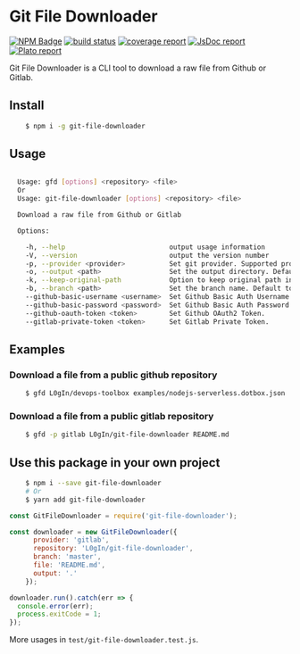 # Git File Downloader

[![NPM Badge](https://img.shields.io/npm/v/git-file-downloader.svg)](https://www.npmjs.com/package/git-file-downloader)
[![build status](https://gitlab.com/L0gIn/git-file-downloader/badges/master/build.svg)](https://gitlab.com/L0gIn/git-file-downloader/commits/master)
[![coverage report](https://gitlab.com/L0gIn/git-file-downloader/badges/master/coverage.svg)](https://l0gin.gitlab.io/git-file-downloader/coverage)
[![JsDoc report](https://img.shields.io/badge/link-jsdoc-green.svg)](https://l0gin.gitlab.io/git-file-downloader/jsdoc)
[![Plato report](https://img.shields.io/badge/link-plato-green.svg)](https://l0gin.gitlab.io/git-file-downloader/plato)

Git File Downloader is a CLI tool to download a raw file from Github or Gitlab.

## Install

```bash
    $ npm i -g git-file-downloader
```

## Usage

```bash

  Usage: gfd [options] <repository> <file>
  Or
  Usage: git-file-downloader [options] <repository> <file>

  Download a raw file from Github or Gitlab

  Options:

    -h, --help                          output usage information
    -V, --version                       output the version number
    -p, --provider <provider>           Set git provider. Supported providers: "github", "gitlab".
    -o, --output <path>                 Set the output directory. Default to current location.
    -k, --keep-original-path            Option to keep original path inside output directory. By default, it will place the single file inside output directory.
    -b, --branch <path>                 Set the branch name. Default to "master".
    --github-basic-username <username>  Set Github Basic Auth Username.
    --github-basic-password <password>  Set Github Basic Auth Password.
    --github-oauth-token <token>        Set Github OAuth2 Token.
    --gitlab-private-token <token>      Set Gitlab Private Token.

```

## Examples

### Download a file from a public github repository

```bash
    $ gfd L0gIn/devops-toolbox examples/nodejs-serverless.dotbox.json
```

### Download a file from a public gitlab repository

```bash
    $ gfd -p gitlab L0gIn/git-file-downloader README.md
```

## Use this package in your own project

```bash
    $ npm i --save git-file-downloader
    # Or
    $ yarn add git-file-downloader
```

```js
const GitFileDownloader = require('git-file-downloader');

const downloader = new GitFileDownloader({
      provider: 'gitlab',
      repository: 'L0gIn/git-file-downloader',
      branch: 'master',
      file: 'README.md',
      output: '.'
    });

downloader.run().catch(err => {
  console.error(err);
  process.exitCode = 1;
});
```

More usages in `test/git-file-downloader.test.js`.